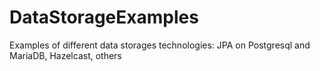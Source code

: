 # DataStorageExamples
Examples of different data storages technologies: JPA on Postgresql and MariaDB, Hazelcast, others 
